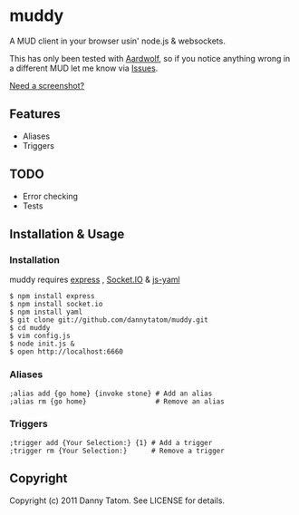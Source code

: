 # muddy

A MUD client in your browser usin' node.js & websockets.

This has only been tested with [Aardwolf](http://aardwolf.com),
so if you notice anything wrong in a different MUD let me know via
[Issues](http://github.com/dannytatom/muddy/issues).

[Need a screenshot?](http://cl.ly/1E3s0o2m1y1G0G0N280K)

## Features

- Aliases
- Triggers

## TODO

- Error checking
- Tests

## Installation & Usage

### Installation

muddy requires [express](https://github.com/visionmedia/express)
, [Socket.IO](https://github.com/LearnBoost/Socket.IO-node)
& [js-yaml](https://github.com/visionmedia/js-yaml)

    $ npm install express
    $ npm install socket.io
    $ npm install yaml
    $ git clone git://github.com/dannytatom/muddy.git
    $ cd muddy
    $ vim config.js
    $ node init.js &
    $ open http://localhost:6660

### Aliases

    ;alias add {go home} {invoke stone} # Add an alias
    ;alias rm {go home}                 # Remove an alias

### Triggers

    ;trigger add {Your Selection:} {1} # Add a trigger
    ;trigger rm {Your Selection:}      # Remove a trigger

## Copyright

Copyright (c) 2011 Danny Tatom. See LICENSE for details.
